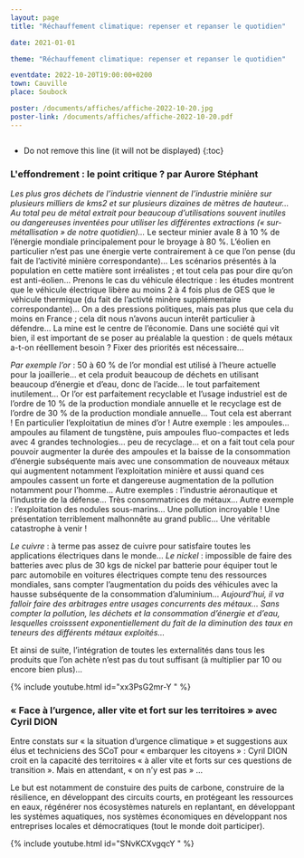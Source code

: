 ```yaml
---
layout: page
title: "Réchauffement climatique: repenser et repanser le quotidien"

date: 2021-01-01

theme: "Réchauffement climatique: repenser et repanser le quotidien"

eventdate: 2022-10-20T19:00:00+0200
town: Cauville
place: Soubock

poster: /documents/affiches/affiche-2022-10-20.jpg
poster-link: /documents/affiches/affiche-2022-10-20.pdf
---
```


<a href="{{page.poster-link}}">
    <img data-src="{{page.poster}}" class="lazyload" alt=""/>
</a>


* Do not remove this line (it will not be displayed) 
{:toc}

### L'effondrement : le point critique ? par Aurore Stéphant

*Les plus gros déchets de l’industrie viennent de l’industrie minière sur plusieurs milliers de kms2 et sur plusieurs dizaines de mètres de hauteur... Au total peu de métal extrait pour beaucoup d’utilisations souvent inutiles ou dangereuses inventées pour utiliser les différentes extractions (« sur-métallisation » de notre quotidien)...* Le secteur minier avale 8 à 10 % de l’énergie mondiale principalement pour le broyage à 80 %. L’éolien en particulier n’est pas une énergie verte contrairement à ce que l’on pense (du fait de l’activité minière correspondante)... Les scénarios présentés à la population en cette matière sont irréalistes ; et tout cela pas pour dire qu’on est anti-éolien... Prenons le cas du véhicule électrique : les études montrent que le véhicule électrique libère au moins 2 à 4 fois plus de GES que le véhicule thermique (du fait de l’activté minère supplémentaire correspondante)... On a des pressions politiques, mais pas plus que cela du moins en France ; cela dit nous n’avons aucun interêt particulier à défendre... La mine est le centre de l’économie. Dans une société qui vit bien, il est important de se poser au préalable la question : de quels métaux a-t-on réelllement besoin ? Fixer des priorités est nécessaire... 

*Par exemple l’or* : 50 à 60 % de l’or mondial est utilisé à l’heure actuelle pour la joaillerie... et cela produit beaucoup de déchets en utilisant beaucoup d’énergie et d’eau, donc de l’acide... le tout parfaitement inutilement... Or l’or est parfaitement recyclable et l’usage industriel est de l’ordre de 10 % de la production mondiale annuelle et le recyclage est de l’ordre de 30 % de la production mondiale annuelle... Tout cela est aberrant ! En particulier l’exploitatiun de mines d’or !
Autre exemple : les ampoules... ampoules au filament de tungstène, puis ampoules fluo-compactes et leds avec 4 grandes technologies... peu de recyclage... et on a fait tout cela pour pouvoir augmenter la durée des ampoules et la baisse de la consommation d’énergie subséquente mais avec une consommation de nouveaux métaux qui augmentent notamment l’exploitation minière et aussi quand ces ampoules cassent un forte et dangereuse augmentation de la pollution notamment pour l’homme... 
Autre exemples : l’industrie aéronautique et l’industrie de la défense... Très consommatrices de métaux...
Autre exemple : l’exploitation des nodules sous-marins... Une pollution incroyable ! Une présentation terriblement malhonnête au grand public... Une véritable catastrophe à venir !

*Le cuivre* : à terme pas assez de cuivre pour satisfaire toutes les applications électriques dans le monde...
*Le nickel* : impossible de faire des batteries avec plus de 30 kgs de nickel par batterie pour équiper tout le parc automobile en voitures électriques compte tenu des ressources mondiales, sans compter l’augmentation du poids des véhicules avec la hausse subséquente de la consommation d’aluminium... 
*Aujourd’hui, il va falloir faire des arbitrages entre usages concurrents des métaux...
Sans compter la pollution, les déchets et la consommation d’énergie et d’eau, lesquelles croisssent exponentiellement du fait de la diminution des taux en teneurs des différents métaux exploités...*
 
Et ainsi de suite, l’intégration de toutes les externalités dans tous les produits que l’on achète 
n’est pas du tout suffisant (à multiplier par 10 ou encore bien plus)... 

{% include youtube.html id="xx3PsG2mr-Y
" %}

### « Face à l’urgence, aller vite et fort sur les territoires » avec Cyril DION

Entre constats sur « la situation d’urgence climatique » et suggestions aux élus et techniciens des SCoT pour « embarquer les citoyens » : Cyril DION croit en la capacité des territoires « à aller vite et forts sur ces questions de transition ». Mais en attendant, « on n’y est pas » ... 

Le but est notamment de constuire des puits de carbone, construire de la résilience, en développant des circuits courts, en protégeant les ressources en eaux, régénérer nos écosystèmes naturels en replantant, en développant les systèmes aquatiques, nos systèmes économiques en développant nos entreprises locales et démocratiques (tout le monde doit participer).
 
{% include youtube.html id="SNvKCXvgqcY
" %}
